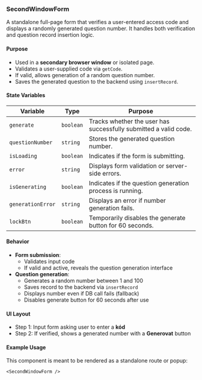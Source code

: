 ### SecondWindowForm

A standalone full-page form that verifies a user-entered access code and displays a randomly generated question number. It handles both verification and question record insertion logic.

#### Purpose

- Used in a **secondary browser window** or isolated page.
- Validates a user-supplied code via `getCode`.
- If valid, allows generation of a random question number.
- Saves the generated question to the backend using `insertRecord`.

#### State Variables

| Variable           | Type       | Purpose                                                                 |
|--------------------|------------|-------------------------------------------------------------------------|
| `generate`         | `boolean`  | Tracks whether the user has successfully submitted a valid code.       |
| `questionNumber`   | `string`   | Stores the generated question number.                                  |
| `isLoading`        | `boolean`  | Indicates if the form is submitting.                                   |
| `error`            | `string`   | Displays form validation or server-side errors.                        |
| `isGenerating`     | `boolean`  | Indicates if the question generation process is running.               |
| `generationError`  | `string`   | Displays an error if number generation fails.                          |
| `lockBtn`          | `boolean`  | Temporarily disables the generate button for 60 seconds.               |

#### Behavior

- **Form submission**:
    - Validates input code
    - If valid and active, reveals the question generation interface
- **Question generation**:
    - Generates a random number between 1 and 100
    - Saves record to the backend via `insertRecord`
    - Displays number even if DB call fails (fallback)
    - Disables generate button for 60 seconds after use

#### UI Layout

- Step 1: Input form asking user to enter a **kód**
- Step 2: If verified, shows a generated number with a **Generovat** button

#### Example Usage

This component is meant to be rendered as a standalone route or popup:

```tsx
<SecondWindowForm />
